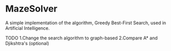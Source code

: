 # MazeSolver

A simple implementation of the algorithm, Greedy Best-First Search, used in Artificial Intelligence.

TODO
1.Change the search algorithm to graph-based
2.Compare A\* and Djikshtra's (optional)
